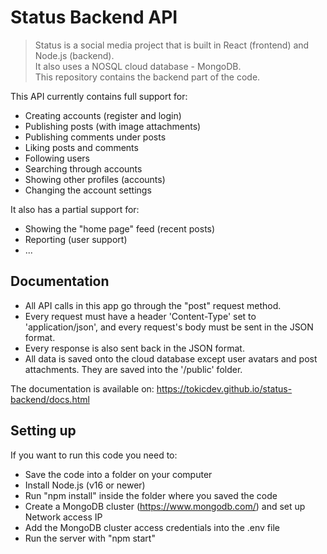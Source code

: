 # Status Backend API

> Status is a social media project that is built in React (frontend) and Node.js (backend).  
> It also uses a NOSQL cloud database - MongoDB.  
> This repository contains the backend part of the code.  
  
  
This API currently contains full support for:
- Creating accounts (register and login)
- Publishing posts (with image attachments)
- Publishing comments under posts
- Liking posts and comments
- Following users
- Searching through accounts
- Showing other profiles (accounts)
- Changing the account settings

It also has a partial support for:
- Showing the "home page" feed (recent posts)
- Reporting (user support)
- ...

## Documentation

- All API calls in this app go through the "post" request method.  
- Every request must have a header 'Content-Type' set to 'application/json', and every request's body must be sent in the JSON format.  
- Every response is also sent back in the JSON format.  
- All data is saved onto the cloud database except user avatars and post attachments. They are saved into the '/public' folder.  

The documentation is available on: https://tokicdev.github.io/status-backend/docs.html


## Setting up

If you want to run this code you need to:
- Save the code into a folder on your computer
- Install Node.js (v16 or newer)
- Run "npm install" inside the folder where you saved the code
- Create a MongoDB cluster (https://www.mongodb.com/) and set up Network access IP
- Add the MongoDB cluster access credentials into the .env file
- Run the server with "npm start"